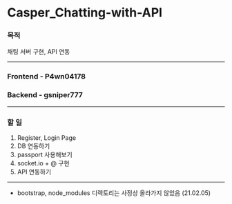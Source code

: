 Casper_Chatting-with-API
===========================

### 목적

채팅 서버 구현, API 연동

---

### Frontend - P4wn04178
### Backend - gsniper777


---
### 할 일

1. Register, Login Page
2. DB 연동하기
3. passport 사용해보기
4. socket.io + @ 구현
5. API 연동하기

---
- bootstrap, node_modules 디렉토리는 사정상 올라가지 않았음 (21.02.05)
